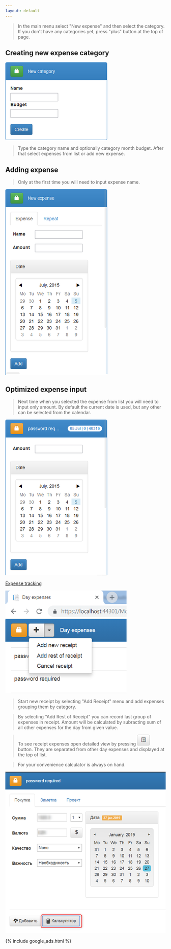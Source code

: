 ```yaml
---
layout: default
--- 
```


> In the main menu select "New expense" and then select the category. If you don't have any categories yet, press "plus" button at the top of page. 

## Creating new expense category

![Add new expense category](assets/images/2015-09-19_11h59_09.png)

> Type the category name and optionally category month budget.
> After that select expenses from list or add new expense.

## Adding expense

> Only at the first time you will need to input expense name.

![Adding expense at the first time](assets/images/2015-07-05_09h27_25.png)

## Optimized expense input

> Next time when you selected the expense from list you will need to input only amount. By default the current date is used, but any other can be selected from the calendar.

![Optimized iterative adding of a new expense](assets/images/2015-07-05_09h34_46.png)

[Expense tracking](expense-tracking)

![Adding expenses from receipt](assets/images/2018-12-02_19h52_08.png)

> Start new receipt by selecting "Add Receipt" menu and add expenses grouping them by category. 

> By selecting "Add Rest of Receipt" you can record last group of expenses in receipt. Amount will be calculated by subracting sum of all other expenses for the day from given value. 

> To see receipt expenses open detailed view by pressing ![](assets/images/2015-09-20_09h20_20.png) button. They are separated from other day expenses and displayed at the top of list.

> For your convenience calculator is always on hand.

![Calculator](assets/images/2019-01-27_21h23_46.png)

{% include google_ads.html %}
